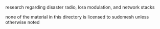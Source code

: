 research regarding disaster radio, lora modulation, and network stacks  

none of the material in this directory is licensed to sudomesh unless otherwise noted

